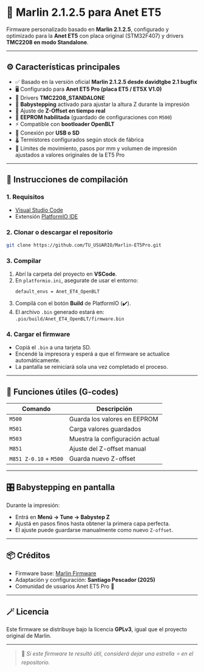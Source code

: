 # 🧠 Marlin 2.1.2.5 para Anet ET5

Firmware personalizado basado en **Marlin 2.1.2.5**, configurado y optimizado para la **Anet ET5** con placa original (STM32F407) y drivers **TMC2208 en modo Standalone**.

---

## ⚙️ Características principales

- ✅ Basado en la versión oficial **Marlin 2.1.2.5 desde davidtgbe 2.1 bugfix**
- 🖥️ Configurado para **Anet ET5 Pro (placa ET5 / ET5X V1.0)**
- 🧩 Drivers **TMC2208_STANDALONE**
- 🔧 **Babystepping** activado para ajustar la altura Z durante la impresión
- 📏 Ajuste de **Z-Offset en tiempo real**
- 🧮 **EEPROM habilitada** (guardado de configuraciones con `M500`)
- ⚡ Compatible con **bootloader OpenBLT**
- 📡 Conexión por **USB o SD**
- 🌡️ Termistores configurados según stock de fábrica
- 🧱 Límites de movimiento, pasos por mm y volumen de impresión ajustados a valores originales de la ET5 Pro

---

## 🧭 Instrucciones de compilación

### 1. Requisitos
- [Visual Studio Code](https://code.visualstudio.com/)  
- Extensión [PlatformIO IDE](https://platformio.org/install/ide?install=vscode)

### 2. Clonar o descargar el repositorio
```bash
git clone https://github.com/TU_USUARIO/Marlin-ET5Pro.git
```

### 3. Compilar
1. Abrí la carpeta del proyecto en **VSCode**.  
2. En `platformio.ini`, asegurate de usar el entorno:
   ```
   default_envs = Anet_ET4_OpenBLT
   ```
3. Compilá con el botón **Build** de PlatformIO (✔️).  
4. El archivo `.bin` generado estará en:  
   `.pio/build/Anet_ET4_OpenBLT/firmware.bin`

### 4. Cargar el firmware
- Copiá el `.bin` a una tarjeta SD.  
- Encendé la impresora y esperá a que el firmware se actualice automáticamente.  
- La pantalla se reiniciará sola una vez completado el proceso.

---

## 🧰 Funciones útiles (G-codes)

| Comando | Descripción |
|----------|--------------|
| `M500` | Guarda los valores en EEPROM |
| `M501` | Carga valores guardados |
| `M503` | Muestra la configuración actual |
| `M851` | Ajuste del Z-offset manual |
| `M851 Z-0.10` + `M500` | Guarda nuevo Z-offset |

---

## 🎛️ Babystepping en pantalla

Durante la impresión:
- Entrá en **Menú → Tune → Babystep Z**  
- Ajustá en pasos finos hasta obtener la primera capa perfecta.  
- El ajuste puede guardarse manualmente como nuevo `Z-offset`.

---

## 📦 Créditos

- Firmware base: [Marlin Firmware](https://github.com/MarlinFirmware/Marlin)  
- Adaptación y configuración: **Santiago Pescador (2025)**  
- Comunidad de usuarios Anet ET5 Pro 🔧  

---

## 🪄 Licencia

Este firmware se distribuye bajo la licencia **GPLv3**, igual que el proyecto original de Marlin.

---

> 💬 *Si este firmware te resultó útil, considerá dejar una estrella ⭐ en el repositorio.*
